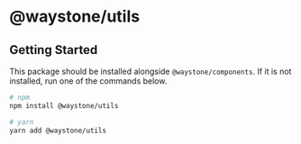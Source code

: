 # @waystone/utils

## Getting Started

This package should be installed alongside `@waystone/components`. If it is not installed,
run one of the commands below.

```bash
# npm
npm install @waystone/utils

# yarn
yarn add @waystone/utils
```
